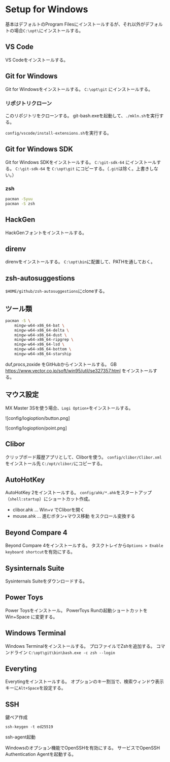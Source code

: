 # Setup for Windows

基本はデフォルトのProgram Filesにインストールするが、それ以外がデフォルトの場合`C:\opt\`にインストールする。

## VS Code

VS Codeをインストールする。

## Git for Windows

Git for Windowsをインストールする。
`C:\opt\git` にインストールする。

### リポジトリクローン

このリポジトリをクローンする。
git-bash.exeを起動して、`./mkln.sh`を実行する。

`config/vscode/install-extensions.sh`を実行する。

## Git for Windows SDK

Git for Windows SDKをインストールする。
`C:\git-sdk-64` にインストールする。
`C:\git-sdk-64` を `C:\opt\git` にコピーする。（`.git`は除く。上書きしない。）

### zsh

```sh
pacman -Syuu
pacman -S zsh
```

## HackGen

HackGenフォントをインストールする。

## direnv

direnvをインストールする。
`C:\opt\bin`に配置して、PATHを通しておく。

## zsh-autosuggestions

`$HOME/github/zsh-autosuggestions`にcloneする。

## ツール類

```sh
pacman -S \
    mingw-w64-x86_64-bat \
    mingw-w64-x86_64-delta \
    mingw-w64-x86_64-dust \
    mingw-w64-x86_64-ripgrep \
    mingw-w64-x86_64-lsd \
    mingw-w64-x86_64-bottom \
    mingw-w64-x86_64-starship
```

duf,procs,zoxide をGitHubからインストールする。
GB <https://www.vector.co.jp/soft/win95/util/se327357.html> をインストールする。

## マウス設定

MX Master 3Sを使う場合、`Logi Option+`をインストールする。

![config/logioption/button.png]

![config/logioption/point.png]

## Clibor

クリップボード履歴アプリとして、Cliborを使う。
`config/clibor/Clibor.xml`をインストール先 `C:/opt/clibor/`にコピーする。

## AutoHotKey

AutoHotKey 2をインストールする。
`config/ahk/*.ahk`をスタートアップ（`shell:startup`）にショートカット作成。

- clibor.ahk ... Win+v でCliborを開く
- mouse.ahk ... 進むボタン+マウス移動 をスクロール変換する

## Beyond Compare 4

Beyond Compare 4をインストールする。
タスクトレイから`Options > Enable keyboard shortcut`を有効にする。

## Sysinternals Suite

Sysinternals Suiteをダウンロードする。

## Power Toys

Power Toysをインストール。
PowerToys Runの起動ショートカットを Win+Space に変更する。

## Windows Terminal

Windows Terminalをインストールする。
プロファイルでZshを追加する。
コマンドライン `C:\opt\git\bin\bash.exe -c zsh --login`

## Everyting

Everytingをインストールする。
オプションのキー割当で、検索ウィンドウ表示キーに`Alt+Space`を設定する。

## SSH

鍵ペア作成

`ssh-keygen -t ed25519`

ssh-agent起動

Windowsのオプション機能でOpenSSHを有効にする。
サービスでOpenSSH Authentication Agentを起動する。
